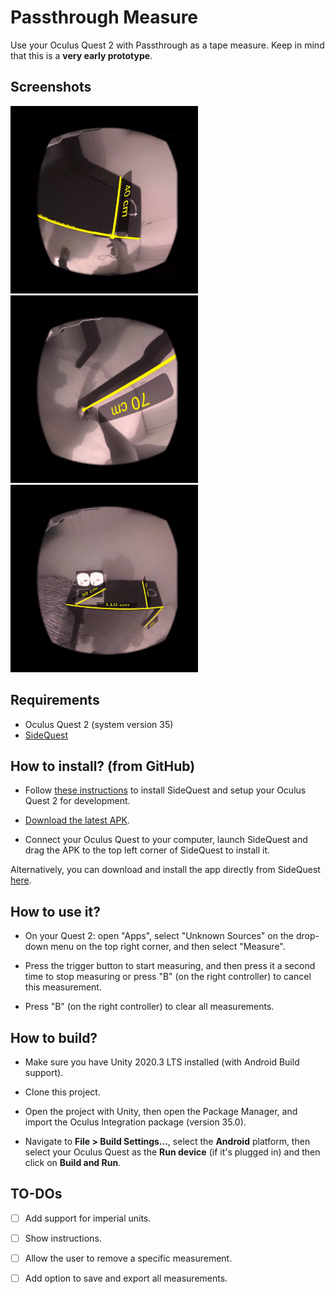 # Passthrough Measure

Use your Oculus Quest 2 with Passthrough as a tape measure. Keep in mind that this is a **very early prototype**.

## Screenshots

<img src="Images/1.jpg" width="300" />

<img src="Images/2.jpg" width="300" />

<img src="Images/3.jpg" width="300" />

## Requirements

- Oculus Quest 2 (system version 35)
- [SideQuest](https://sidequestvr.com)

## How to install? (from GitHub)

- Follow [these instructions](https://sidequestvr.com/setup-howto) to install SideQuest and setup your Oculus Quest 2 for development.

- [Download the latest APK](https://github.com/fabio914/PassthroughMeasure/releases/latest/download/measure.apk).

- Connect your Oculus Quest to your computer, launch SideQuest and drag the APK to the top left corner of SideQuest to install it.

Alternatively, you can download and install the app directly from SideQuest [here](https://sidequestvr.com/app/6183/passthrough-measure).

## How to use it?

- On your Quest 2: open "Apps", select "Unknown Sources" on the drop-down menu on the top right corner, and then select "Measure".

- Press the trigger button to start measuring, and then press it a second time to stop measuring or press "B" (on the right controller) to cancel this measurement.

- Press "B" (on the right controller) to clear all measurements.

## How to build?

- Make sure you have Unity 2020.3 LTS installed (with Android Build support).

- Clone this project.

- Open the project with Unity, then open the Package Manager, and import the Oculus Integration package (version 35.0).

- Navigate to **File > Build Settings...**, select the **Android** platform, then select your Oculus Quest as the **Run device** (if it's plugged in) and then click on **Build and Run**.

## TO-DOs

- [ ] Add support for imperial units.

- [ ] Show instructions.

- [ ] Allow the user to remove a specific measurement.

- [ ] Add option to save and export all measurements.

